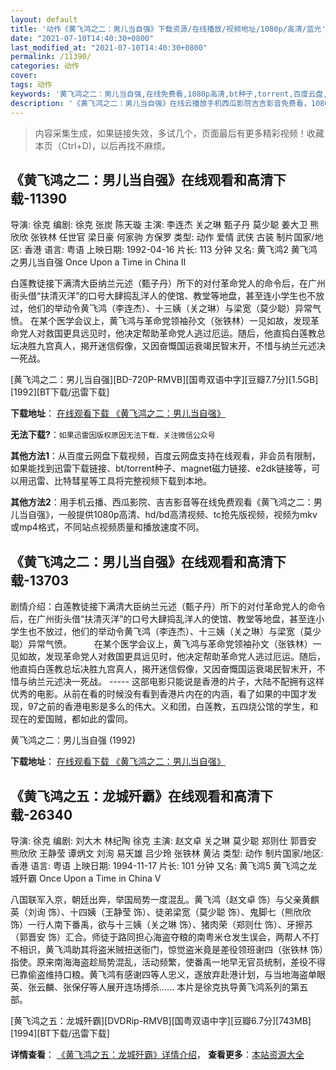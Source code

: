 ```yaml
---
layout: default
title: '动作《黄飞鸿之二：男儿当自强》下载资源/在线播放/视频地址/1080p/高清/蓝光'
date: "2021-07-10T14:40:30+0800"
last_modified_at: "2021-07-10T14:40:30+0800"
permalink: /11390/
categories: 动作
cover:
tags: 动作
keywords: '黄飞鸿之二：男儿当自强,在线免费看,1080p高清,bt种子,torrent,百度云盘,magnet,磁力链,迅雷下载资源'
description: '《黄飞鸿之二：男儿当自强》在线云播放手机西瓜影院吉吉影音免费看，1080p高清bd/hd未删减完整版和tc抢先枪版，mkv/mp4格式，附带bt/torrent种子、magnet/磁力链、百度云盘、网盘资源迅雷下载链接'
---
```


>内容采集生成，如果链接失效，多试几个，页面最后有更多精彩视频！收藏本页（Ctrl+D)，以后再找不麻烦。


## 《黄飞鸿之二：男儿当自强》在线观看和高清下载-11390

导演: 徐克 编剧: 徐克 张炭 陈天璇 主演: 李连杰 关之琳 甄子丹 莫少聪 姜大卫 熊欣欣 张铁林 任世官 梁日豪 何家驹 方保罗 类型: 动作 爱情 武侠 古装 制片国家/地区: 香港 语言: 粤语 上映日期: 1992-04-16 片长: 113 分钟 又名: 黄飞鸿2 黄飞鸿之男儿当自强 Once Upon a Time in China II

白莲教徒接下满清大臣纳兰元述（甄子丹）所下的对付革命党人的命令后，在广州街头借“扶清灭洋”的口号大肆捣乱洋人的使馆、教堂等地盘，甚至连小学生也不放过，他们的举动令黄飞鸿（李连杰）、十三姨（关之琳）与梁宽（莫少聪）异常气愤。 在某个医学会议上，黄飞鸿与革命党领袖孙文（张铁林）一见如故，发现革命党人对救国更具远见时，他决定帮助革命党人逃过厄运。随后，他直捣白莲教总坛决胜九宫真人，揭开迷信假像，又因奋慨国运衰竭民智末开，不惜与纳兰元述决一死战。


[黄飞鸿之二：男儿当自强][BD-720P-RMVB][国粤双语中字][豆瓣7.7分][1.5GB][1992][BT下载/迅雷下载]

**下载地址**： [在线观看下载 《黄飞鸿之二：男儿当自强》](https://www.btdx8.com/torrent/once_upon_a_time_in_china2_1992.html) 


**无法下载?**：`如果迅雷因版权原因无法下载，关注微信公众号 `

**其他方法1**：从百度云网盘下载视频，百度云网盘支持在线观看，非会员有限制，如果能找到迅雷下载链接、bt/torrent种子、magnet磁力链接、e2dk链接等，可以用迅雷、比特彗星等工具将完整视频下载到本地。

**其他方法2**：用手机云播、西瓜影院、吉吉影音等在线免费观看《黄飞鸿之二：男儿当自强》，一般提供1080p高清、hd/bd高清视频、tc抢先版视频，视频为mkv或mp4格式，不同站点视频质量和播放速度不同。


## 《黄飞鸿之二：男儿当自强》在线观看和高清下载-13703

剧情介绍：白莲教徒接下满清大臣纳兰元述（甄子丹）所下的对付革命党人的命令后，在广州街头借“扶清灭洋”的口号大肆捣乱洋人的使馆、教堂等地盘，甚至连小学生也不放过，他们的举动令黄飞鸿（李连杰）、十三姨（关之琳）与梁宽（莫少聪）异常气愤。  　　在某个医学会议上，黄飞鸿与革命党领袖孙文（张铁林）一见如故，发现革命党人对救国更具远见时，他决定帮助革命党人逃过厄运。随后，他直捣白莲教总坛决胜九宫真人，揭开迷信假像，又因奋慨国运衰竭民智末开，不惜与纳兰元述决一死战。 ----- 这部电影只能说是香港的片子，大陆不配拥有这样优秀的电影。从前在看的时候没有看到香港片内在的内涵，看了如果的中国才发现，97之前的香港电影是多么的伟大。义和团，白莲教，五四烧公馆的学生，和现在的爱国贼，都如此的雷同。


黄飞鸿之二：男儿当自强 (1992)

**下载地址**： [在线观看下载 《黄飞鸿之二：男儿当自强》](https://www.btbtdy.me/btdy/dy5642.html) 


## 《黄飞鸿之五：龙城歼霸》在线观看和高清下载-26340

导演: 徐克 编剧: 刘大木 林纪陶 徐克 主演: 赵文卓 关之琳 莫少聪 郑则仕 郭晋安 熊欣欣 王静莹 谭炳文 刘洵 易天雄 吕少玲 张铁林 黄沾 类型: 动作 制片国家/地区: 香港 语言: 粤语 上映日期: 1994-11-17 片长: 101 分钟 又名: 黄飞鸿5 黄飞鸿之龙城歼霸 Once Upon a Time in China V

八国联军入京，朝廷出奔，举国局势一度混乱。黄飞鸿（赵文卓 饰）与父亲黄麒英（刘询 饰）、十四姨（王静莹 饰）、徒弟梁宽（莫少聪 饰）、鬼脚七（熊欣欣 饰）一行人南下番禹，欲与十三姨（关之琳 饰）、猪肉荣（郑则仕 饰）、牙擦苏（郭晋安 饰）汇合。师徒于路同担心海盗夺粮的南粤米仓发生误会，两帮人不打不相识，黄飞鸿助其将盗米贼扭送衙门，惊觉盗米竟是差役领班谢四（张铁林 饰）指使。原来南海海盗趁局势混乱，活动频繁，使番禹一地早无官员统制，差役不得已靠偷盗维持口粮。黄飞鸿有感谢四等人忠义，遂放弃赴港计划，与当地海盗单眼英、张云麟、张保仔等人展开连场搏杀…… 本片是徐克执导黄飞鸿系列的第五部。


[黄飞鸿之五：龙城歼霸][DVDRip-RMVB][国粤双语中字][豆瓣6.7分][743MB][1994][BT下载/迅雷下载]

**详情查看**： [《黄飞鸿之五：龙城歼霸》详情介绍](/movie/26340/)， **查看更多**：[本站资源大全](/movie/t/all/)

